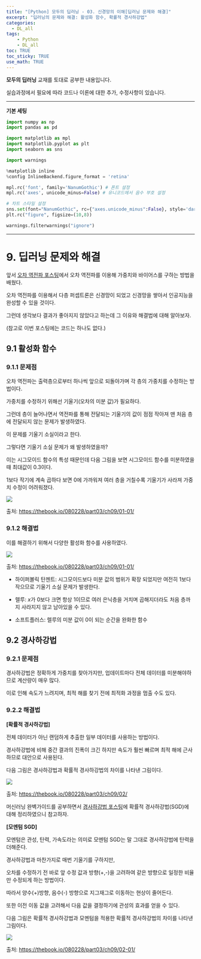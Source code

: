 ```yaml
---
title: "[Python] 모두의 딥러닝 - 03. 신경망의 이해[딥러닝 문제와 해결]"
excerpt: "딥러닝의 문제와 해결: 활성화 함수, 확률적 경사하강법"
categories: 
  - DL_all
tags: 
    - Python
    - DL_all
toc: TRUE
toc_sticky: TRUE
use_math: TRUE
---
```



**모두의 딥러닝** 교재를 토대로 공부한 내용입니다.

실습과정에서 필요에 따라 코드나 이론에 대한 추가, 수정사항이 있습니다.

---

**기본 세팅**


```python
import numpy as np
import pandas as pd

import matplotlib as mpl
import matplotlib.pyplot as plt
import seaborn as sns

import warnings
```


```python
%matplotlib inline
%config InlineBackend.figure_format = 'retina'

mpl.rc('font', family='NanumGothic') # 폰트 설정
mpl.rc('axes', unicode_minus=False) # 유니코드에서 음수 부호 설정

# 차트 스타일 설정
sns.set(font="NanumGothic", rc={"axes.unicode_minus":False}, style='darkgrid')
plt.rc("figure", figsize=(10,8))

warnings.filterwarnings("ignore")
```

---

# 9. 딥러닝 문제와 해결

앞서 [오차 역전파 포스팅](https://romg2.github.io/dl_all/02-%EB%AA%A8%EB%91%90%EC%9D%98-%EB%94%A5%EB%9F%AC%EB%8B%9D-03.-%EC%8B%A0%EA%B2%BD%EB%A7%9D%EC%9D%98-%EC%9D%B4%ED%95%B4-(2)/)에서 오차 역전파를 이용해 가중치와 바이어스를 구하는 방법을 배웠다.

오차 역전파를 이용해서 다층 퍼셉트론은 신경망이 되었고 신경망을 쌓아서 인공지능을 완성할 수 있을 것이다.

그런데 생각보다 결과가 좋아지지 않았다고 하는데 그 이유와 해결법에 대해 알아보자.

(참고로 이번 포스팅에는 코드는 하나도 없다.)

## 9.1 활성화 함수

### 9.1.1 문제점

오차 역전파는 출력층으로부터 하나씩 앞으로 되돌아가며 각 층의 가중치를 수정하는 방법이다.

가중치를 수정하기 위해선 기울기(오차의 미분 값)가 필요하다.

그런데 층이 늘어나면서 역전파를 통해 전달되는 기울기의 값이 점점 작아져 맨 처음 층에 전달되지 않는 문제가 발생하였다.

이 문제를 기울기 소실이라고 한다.

그렇다면 기울기 소실 문제가 왜 발생하였을까?

이는 시그모이드 함수의 특성 때문인데 다음 그림을 보면 시그모이드 함수를 미분하였을 때 최대값이 0.3이다.

1보다 작기에 계속 곱하다 보면 0에 가까워져 여러 층을 거칠수록 기울기가 사라져 가중치 수정이 어려워졌다.

![](https://thebook.io/img/080228/121_2.jpg)

출처: <https://thebook.io/080228/part03/ch09/01-01/>

### 9.1.2 해결법

이를 해결하기 위해서 다양한 활성화 함수를 사용하였다.

![](https://thebook.io/img/080228/122.jpg)

출처: <https://thebook.io/080228/part03/ch09/01-01/>

- 하이퍼볼릭 탄젠트: 시그모이드보다 미분 값의 범위가 확장 되었지만 여전히 1보다 작으므로 기울기 소실 문제가 발생한다.


- 렐루: $x$가 0보다 크면 항상 1이므로 여러 은닉층을 거치며 곱해지더라도 처음 층까지 사라지지 않고 남아있을 수 있다.


- 소프트플러스: 렐루의 미분 값이 0이 되는 순간을 완화한 함수

## 9.2 경사하강법

### 9.2.1 문제점

경사하강법은 정확하게 가중치를 찾아가지만, 업데이트마다 전체 데이터를 미분해야하므로 계산량이 매우 많다.

이로 인해 속도가 느려지며, 최적 해를 찾기 전에 최적화 과정을 멈출 수도 있다.

### 9.2.2 해결법

**[확률적 경사하강법]**

전체 데이터가 아닌 랜덤하게 추출한 일부 데이터를 사용하는 방법이다.

경사하강법에 비해 중간 결과의 진폭이 크긴 하지만 속도가 훨씬 빠르며 최적 해에 근사하므로 대안으로 사용된다.

다음 그림은 경사하강법과 확률적 경사하강법의 차이를 나타낸 그림이다.

![](https://thebook.io/img/080228/123.jpg)

출처: <https://thebook.io/080228/part03/ch09/02/>

머신러닝 완벽가이드를 공부하면서 [경사하강법 포스팅](https://romg2.github.io/mlguide/07_%EB%A8%B8%EC%8B%A0%EB%9F%AC%EB%8B%9D-%EC%99%84%EB%B2%BD%EA%B0%80%EC%9D%B4%EB%93%9C-05.-%ED%9A%8C%EA%B7%80-%EA%B2%BD%EC%82%AC%ED%95%98%EA%B0%95%EB%B2%95/)에 확률적 경사하강법(SGD)에 대해 정리하였으니 참고하자.

**[모멘텀 SGD]**

모멘텀은 관성, 탄력, 가속도라는 의미로 모멘텀 SGD는 말 그대로 경사하강법에 탄력을 더해준다.

경사하강법과 마찬가지로 매번 기울기를 구하지만, 

오차를 수정하기 전 바로 앞 수정 값과 방향(+,-)을 고려하여 같은 방향으로 일정한 비율만 수정되게 하는 방법이다.

따라서 양수(+)방향, 음수(-) 방향으로 지그재그로 이동하는 현상이 줄어든다.

또한 이전 이동 값을 고려해서 다음 값을 결정하기에 관성의 효과를 얻을 수 있다.

다음 그림은 확률적 경사하강법과 모멘텀을 적용한 확률적 경사하강법의 차이를 나타낸 그림이다.

![](https://thebook.io/img/080228/124.jpg)

출처: <https://thebook.io/080228/part03/ch09/02-01/>
